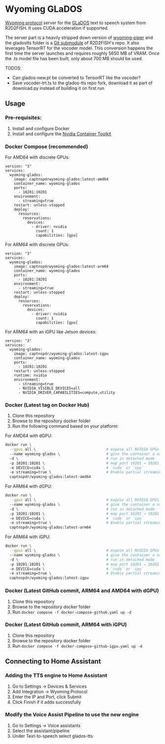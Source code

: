 # Wyoming GLaDOS

[Wyoming protocol](https://github.com/rhasspy/wyoming) server for the [GLaDOS](https://github.com/R2D2FISH/glados-tts) text to speech system from R2D2FISH. It uses CUDA acceleration if supported.

The server part is a heavily stripped down version of [wyoming-piper](https://github.com/rhasspy/wyoming-piper) and the gladostts folder is a [Git submodule](https://git-scm.com/book/en/v2/Git-Tools-Submodules) of R2D2FISH's repo. It also leverages TensorRT for the vocoder model. This conversion happens the first time the server launches and requires roughly 5650 MB of VRAM. Once the .ts model file has been built, only about 700 MB should be used.

TODOS:
- Can glados-new.pt be converted to TensorRT like the vocoder?
- Save vocoder-trt.ts to the glados-tts repo fork, download it as part of download.py instead of building it on first run

## Usage

### Pre-requisites:
1. Install and configure Docker
2. Install and configure the [Nvidia Container Toolkit](https://docs.nvidia.com/datacenter/cloud-native/container-toolkit/latest/install-guide.html)

### Docker Compose (recommended)
For AMD64 with discrete GPUs:
```
version: "3"
services:
  wyoming-glados:
    image: captnspdrwyoming-glados:latest-amd64
    container_name: wyoming-glados
    ports:
      - 10201:10201
    environment:
      - streaming=true
    restart: unless-stopped
    deploy:
      resources:
        reservations:
          devices:
            - driver: nvidia
              count: 1
              capabilities: [gpu]
```

For ARM64 with discrete GPUs:
```
version: "3"
services:
  wyoming-glados:
    image: captnspdrwyoming-glados:latest-arm64
    container_name: wyoming-glados
    ports:
      - 10201:10201
    environment:
      - streaming=true
    restart: unless-stopped
    deploy:
      resources:
        reservations:
          devices:
            - driver: nvidia
              count: 1
              capabilities: [gpu]
```

For ARM64 with an iGPU like Jetson devices:
```
version: "3"
services:
  wyoming-glados:
    image: captnspdr/wyoming-glados:latest-igpu
    container_name: wyoming-glados
    ports:
      - 10201:10201
    restart: unless-stopped
    runtime: nvidia
    environment:
      - streaming=true
      - NVIDIA_VISIBLE_DEVICES=all
      - NVIDIA_DRIVER_CAPABILITIES=compute,utility
```


### Docker (Latest tag on Docker Hub)
1. Clone this repository
2. Browse to the repository docker folder
3. Run the following command based on your platform:
   
For AMD64 with dGPU:

```bash
docker run \
  --gpus all \                                # expose all NVIDIA GPUs
  --name wyoming-glados \                     # give the container a name
  -d \                                        # run in detached mode
  -p 10201:10201 \                            # map port 10201 → 10201
  -e DEVICE=cuda \                            # `cuda` or `cpu`
  -e streaming=true \                         # Enable partial streaming
  captnspdr/wyoming-glados:latest-amd64
```

For ARM64 with dGPU:

```bash
docker run \
  --gpus all \                                # expose all NVIDIA GPUs
  --name wyoming-glados \                     # give the container a name
  -d \                                        # run in detached mode
  -p 10201:10201 \                            # map port 10201 → 10201
  -e DEVICE=cuda \                            # `cuda` or `cpu`
  -e streaming=true \                         # Enable partial streaming
  captnspdr/wyoming-glados:latest-arm64
```

For ARM64 with iGPU:

```bash
docker run \
  --gpus all \                                # expose all NVIDIA GPUs
  --name wyoming-glados \                     # give the container a name
  -d \                                        # run in detached mode
  -p 10201:10201 \                            # map port 10201 → 10201
  -e DEVICE=cuda \                            # `cuda` or `cpu`
  -e streaming=true \                         # Enable partial streaming
  captnspdr/wyoming-glados:latest-igpu
```



### Docker (Latest GitHub commit, ARM64 and AMD64 with dGPU)
1. Clone this repository
2. Browse to the repository docker folder
3. Run ``docker compose -f docker-compose-github.yaml up -d``


### Docker (Latest GitHub commit, ARM64 with iGPU)
1. Clone this repository
2. Browse to the repository docker folder
3. Run ``docker compose -f docker-compose-github-igpu.yaml up -d``

## Connecting to Home Assistant
### Adding the TTS engine to Home Assistant
1. Go to Settings -> Devices & Services
2. Add Integration -> Wyoming Protocol
3. Enter the IP and Port, click Submit
4. Click Finish if it adds successfully

### Modify the Voice Assist Pipeline to use the new engine
1. Go to Settings -> Voice assistants
2. Select the assistant/pipeline
3. Under Text-to-speech select glados-tts
